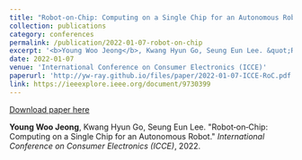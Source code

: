 ```yaml
---
title: "Robot‑on‑Chip: Computing on a Single Chip for an Autonomous Robot"
collection: publications
category: conferences
permalink: /publication/2022-01-07-robot-on-chip
excerpt: '<b>Young Woo Jeong</b>, Kwang Hyun Go, Seung Eun Lee. &quot;Robot‑on‑Chip: Computing on a Single Chip for an Autonomous Robot.&quot; <i>International Conference on Consumer Electronics (ICCE)</i>, 2022.'
date: 2022-01-07
venue: 'International Conference on Consumer Electronics (ICCE)'
paperurl: 'http://yw-ray.github.io/files/paper/2022-01-07-ICCE-RoC.pdf'
link: https://ieeexplore.ieee.org/document/9730399
---
```


<a href='http://yw-ray.github.io/files/paper/2022-01-07-ICCE-RoC.pdf'>Download paper here</a>

<b>Young Woo Jeong</b>, Kwang Hyun Go, Seung Eun Lee. &quot;Robot‑on‑Chip: Computing on a Single Chip for an Autonomous Robot.&quot; <i>International Conference on Consumer Electronics (ICCE)</i>, 2022.
